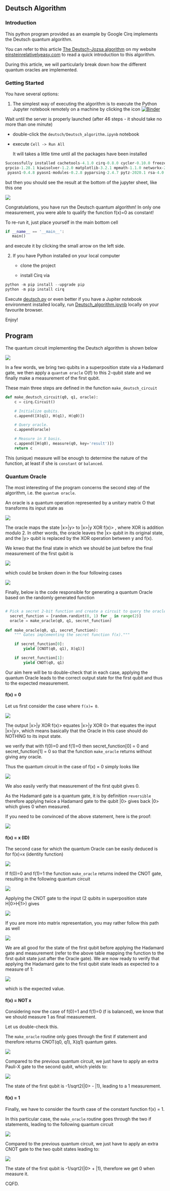 
## Deutsch Algorithm

### Introduction


This python program provided as an example by Google Cirq implements the Deutsch quantum algorithm.

You can refer to this article [The Deutsch-Jozsa algorithm](https://einsteinrelativelyeasy.com/index.php/quantum-mechanics/168-the-deutsch-jozsa-algorithm) on my website [einsteinrelativelyeasy.com](https://einsteinrelativelyeasy.com/) to read a quick introduction to this algorithm.

During this article, we will particularly break down how the different quantum oracles are implemented.

### Getting Started

You have several options:

 1. The simplest way of executing the algorithm is to execute the Python Jupyter notebook remotely on a machine by clicking the icon [![Binder](https://mybinder.org/badge_logo.svg)](https://mybinder.org/v2/gh/cyrilondon/quantum-mechanics-python/master)
 
 Wait until the server is properly launched (after 46 steps - it should take no more than one minute)
 
  - double-click the `deutsch/Deutsch_algorithm.ipynb` notebook
  
  - execute `Cell -> Run All`
  
    It will takes a little time until all the packages have been installed
    
```python
Successfully installed cachetools-4.1.0 cirq-0.8.0 cycler-0.10.0 freezegun-0.3.15 google-api-core-1.17.0 google-auth-1.14.2 googleapis-common-protos-1.51.0 
grpcio-1.28.1 kiwisolver-1.2.0 matplotlib-3.2.1 mpmath-1.1.0 networkx-2.4 numpy-1.18.4 pandas-1.0.3 protobuf-3.8.0
 pyasn1-0.4.8 pyasn1-modules-0.2.8 pyparsing-2.4.7 pytz-2020.1 rsa-4.0 scipy-1.4.1 sortedcontainers-2.1.0 sympy-1.5.1 typing-extensions-3.7.4.2
 ```
 
 but then you should see the result at the bottom of the jupyter sheet, like this one
 
 <img src="images/deutsch_f0.png"/>
 
 Congratulations, you have run the Deutsch quantum algorithm! In only one measurement, you were able to qualify the function f(x)=0 as constant!
 
 To re-run it, just place yourself in the main bottom cell
 
 ```python
 if __name__ == '__main__':
    main()
  ```
 
 and execute it by clicking the small arrow on the left side.
 
 
   
 2. If you have Python installed on your local computer
      
     - clone the project
 
     - install Cirq via 
    
```python   
python -m pip install --upgrade pip
python -m pip install cirq
```

Execute [deutsch.py](deutsch.py) or even better if you have a Jupiter notebook environment installed locally, run [Deutsch_algorithm.ipynb](Deutsch_algorithm.ipynb) locally on your favourite browser.

Enjoy!

## Program

The quantum circuit implementing the Deutsch algorithm is shown below

<img src="images/deutsch_circuit.png"/>

In a few words, we bring two qubits in a superposition state via a Hadamard gate, we then apply a `quantum oracle` O(f) to this 2-qubit state and we finally make a measurement of the first qubit.

These main three steps are defined in the function  `make_deutsch_circuit`

```python 
def make_deutsch_circuit(q0, q1, oracle):
    c = cirq.Circuit()

    # Initialize qubits.
    c.append([X(q1), H(q1), H(q0)])

    # Query oracle.
    c.append(oracle)

    # Measure in X basis.
    c.append([H(q0), measure(q0, key='result')])
    return c
```

This (unique) measure will be enough to determine the nature of the function, at least if she is `constant` or `balanced`.

### Quantum Oracle

The most interesting of the program concerns the second step of the algorithm, i.e. the `quantum oracle`.

An oracle is a quantum operation represented by a unitary matrix O that transforms its input state as

<img src="images/deutsch_oracle.png"/>

The oracle maps the state |x>|y> to |x>|y XOR f(x)> , where XOR is addition modulo 2.
In other words, the oracle leaves the |x> qubit in its original state, and the |y> qubit is replaced by the XOR operation between y and f(x).

We knwo that the final state in which we should be just before the final measurement of the first qubit is

<img src="images/deutsch8.gif"/>

which could be broken down in the four following cases

<img src="images/deutsch92.gif"/>

Finally, below is the code responsible for generating a quantum Oracle based on the randomly generated function

```python 

# Pick a secret 2-bit function and create a circuit to query the oracle.
  secret_function = [random.randint(0, 1) for _ in range(2)]
  oracle = make_oracle(q0, q1, secret_function)
    
def make_oracle(q0, q1, secret_function):
    """ Gates implementing the secret function f(x)."""

    if secret_function[0]:
        yield [CNOT(q0, q1), X(q1)]

    if secret_function[1]:
        yield CNOT(q0, q1)
```

Our aim here will be to double-check that in each case, applying the quantum Oracle leads to the correct output state for the first qubit and thus to the expected measurement.

#### f(x) = 0

Let us first consider the case where `f(x)= 0`.

<img src="images/deutsch_cirq2.gif"/>

The output |x>|y XOR f(x)> equates |x>|y XOR 0> that equates the input |x>|y>, which means basically that the Oracle in this case should do NOTHING to its input state.


we verify that with f(0)=0 and f(1)=0 then secret_function[0] = 0 and secret_function[1] = 0 so that the function `make_oracle` returns without giving any oracle.

Thus the quantum circuit in the case of f(x) = 0 simply  looks like

<img src="images/deutsch_f0.png"/>

We also easily verify that measurement of the first qubit gives 0.

As the Hadamard gate is a quantum gate, it is by definition `reversible` therefore applying twice a Hadamard gate to the qubit |0> gives back |0> which gives 0 when measured.

If you need to be convinced of the above statement, here is the proof:

<img src="images/deutsch_fo_2.gif"/>


#### f(x) = x (ID)

The second case for which the quantum Oracle can be easily deduced is for f(x)=x (identity function)

<img src="images/CNot.gif"/>

If f(0)=0 and f(1)=1 the function `make_oracle` returns indeed the CNOT gate, resulting in the following quantum circuit

<img src="images/deutsch_f1.png"/>

Applying the CNOT gate to the input (2 qubits in superposition state H|0>H|1>) gives

<img src="images/CNot2.gif"/>

If you are more into matrix representation, you may rather follow this path as well

<img src="images/deutsch_cirq7.gif"/>

We are all good for the state of the first qubit before applying the Hadamard gate and measurement (refer to the above table mapping the function to the first qubit state just after the Oracle gate).
We are now ready to verify that applying the Hadamard gate to the first qubit state leads as expected to a measure of 1:


<img src="images/CNot3.gif"/>

which is the expected value.

#### f(x) = NOT x

Considering now the case of f(0)=1 and f(1)=0 (f is balanced), we know that we should measure 1 as final measurement.

Let us double-check this.

The `make_oracle` routine only goes through the first if statement and therefore returns CNOT(q0, q1), X(q1) quantum gates.


<img src="images/deutsch_f10.png"/>

Compared to the previous quantum circuit, we just have to apply an extra Pauli-X gate to the second qubit, which yields to:

<img src="images/deutsch_fo_3.gif"/>

The state of the first qubit is -1/sqrt2(|0> - |1), leading to a 1 measurement.

#### f(x) = 1 

Finally, we have to consider the fourth case of the constant function f(x) = 1.

In this particular case, the `make_oracle` routine goes through the two if statements, leading to the following quantum circuit

<img src="images/deutsch_f11.png"/>

Compared to the previous quantum circuit, we just have to apply an extra CNOT gate to the two qubit states leading to:

<img src="images/deutsch_f11.gif"/>

The state of the first qubit is -1/sqrt2(|0> + |1), therefore we get 0 when measure it.

CQFD.














